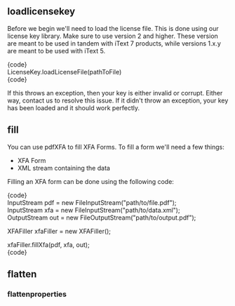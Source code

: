 ## loadlicensekey  
Before we begin we'll need to load the license file. This is done using our license key library. Make sure to use version 2 and higher. These version are meant to be used in tandem with iText 7 products, while versions 1.x.y are meant to be used with iText 5.  

{code}  
LicenseKey.loadLicenseFile(pathToFile)  
{code}  

If this throws an exception, then your key is either invalid or corrupt. Either way, contact us to resolve this issue. If it didn't throw an exception, your key has been loaded and it should work perfectly.  

## fill  
You can use pdfXFA to fill XFA Forms. To fill a form we'll need a few things:  

- XFA Form
- XML stream containing the data

Filling an XFA form can be done using the following code:

{code}  
InputStream pdf = new FileInputStream("path/to/file.pdf");  
InputStream xfa = new FileInputStream("path/to/data.xml");  
OutputStream out = new FileOutputStream("path/to/output.pdf");  
  
XFAFiller xfaFiller = new XFAFiller();  
  
xfaFiller.fillXfa(pdf, xfa, out);  
{code}  

## flatten  

### flattenproperties  